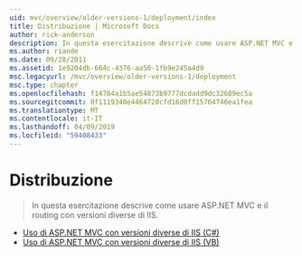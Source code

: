```yaml
---
uid: mvc/overview/older-versions-1/deployment/index
title: Distribuzione | Microsoft Docs
author: rick-anderson
description: In questa esercitazione descrive come usare ASP.NET MVC e il routing con versioni diverse di IIS.
ms.author: riande
ms.date: 09/28/2011
ms.assetid: 1e9204db-664c-4376-aa50-1fb9e245a4d9
msc.legacyurl: /mvc/overview/older-versions-1/deployment
msc.type: chapter
ms.openlocfilehash: f14784a1b5ae54873b9777dcdadd9dc32689ec5a
ms.sourcegitcommit: 0f1119340e4464720cfd16d0ff15764746ea1fea
ms.translationtype: MT
ms.contentlocale: it-IT
ms.lasthandoff: 04/09/2019
ms.locfileid: "59408433"
---
```

# <a name="deployment"></a>Distribuzione

> In questa esercitazione descrive come usare ASP.NET MVC e il routing con versioni diverse di IIS.


- [Uso di ASP.NET MVC con versioni diverse di IIS (C#)](using-asp-net-mvc-with-different-versions-of-iis-cs.md)
- [Uso di ASP.NET MVC con versioni diverse di IIS (VB)](using-asp-net-mvc-with-different-versions-of-iis-vb.md)
